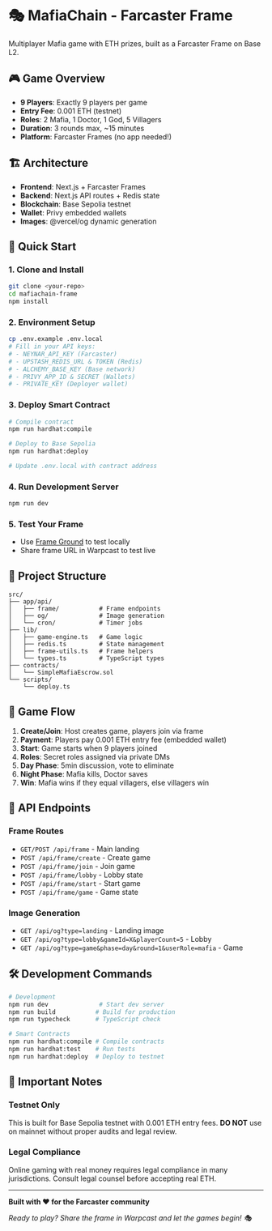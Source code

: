 # 🎭 MafiaChain - Farcaster Frame

Multiplayer Mafia game with ETH prizes, built as a Farcaster Frame on Base L2.

## 🎮 Game Overview

- **9 Players**: Exactly 9 players per game
- **Entry Fee**: 0.001 ETH (testnet)
- **Roles**: 2 Mafia, 1 Doctor, 1 God, 5 Villagers
- **Duration**: 3 rounds max, ~15 minutes
- **Platform**: Farcaster Frames (no app needed!)

## 🏗️ Architecture

- **Frontend**: Next.js + Farcaster Frames
- **Backend**: Next.js API routes + Redis state
- **Blockchain**: Base Sepolia testnet
- **Wallet**: Privy embedded wallets
- **Images**: @vercel/og dynamic generation

## 🚀 Quick Start

### 1. Clone and Install

```bash
git clone <your-repo>
cd mafiachain-frame
npm install
```

### 2. Environment Setup

```bash
cp .env.example .env.local
# Fill in your API keys:
# - NEYNAR_API_KEY (Farcaster)
# - UPSTASH_REDIS_URL & TOKEN (Redis)
# - ALCHEMY_BASE_KEY (Base network)
# - PRIVY_APP_ID & SECRET (Wallets)
# - PRIVATE_KEY (Deployer wallet)
```

### 3. Deploy Smart Contract

```bash
# Compile contract
npm run hardhat:compile

# Deploy to Base Sepolia
npm run hardhat:deploy

# Update .env.local with contract address
```

### 4. Run Development Server

```bash
npm run dev
```

### 5. Test Your Frame

- Use [Frame Ground](https://frameground.app) to test locally
- Share frame URL in Warpcast to test live

## 📁 Project Structure

```
src/
├── app/api/
│   ├── frame/           # Frame endpoints
│   ├── og/              # Image generation
│   └── cron/            # Timer jobs
├── lib/
│   ├── game-engine.ts   # Game logic
│   ├── redis.ts         # State management
│   ├── frame-utils.ts   # Frame helpers
│   └── types.ts         # TypeScript types
├── contracts/
│   └── SimpleMafiaEscrow.sol
└── scripts/
    └── deploy.ts
```

## 🎯 Game Flow

1. **Create/Join**: Host creates game, players join via frame
2. **Payment**: Players pay 0.001 ETH entry fee (embedded wallet)
3. **Start**: Game starts when 9 players joined
4. **Roles**: Secret roles assigned via private DMs
5. **Day Phase**: 5min discussion, vote to eliminate
6. **Night Phase**: Mafia kills, Doctor saves
7. **Win**: Mafia wins if they equal villagers, else villagers win

## 🔧 API Endpoints

### Frame Routes
- `GET/POST /api/frame` - Main landing
- `POST /api/frame/create` - Create game
- `POST /api/frame/join` - Join game
- `POST /api/frame/lobby` - Lobby state
- `POST /api/frame/start` - Start game
- `POST /api/frame/game` - Game state

### Image Generation
- `GET /api/og?type=landing` - Landing image
- `GET /api/og?type=lobby&gameId=X&playerCount=5` - Lobby
- `GET /api/og?type=game&phase=day&round=1&userRole=mafia` - Game

## 🛠️ Development Commands

```bash
# Development
npm run dev              # Start dev server
npm run build           # Build for production
npm run typecheck       # TypeScript check

# Smart Contracts
npm run hardhat:compile # Compile contracts
npm run hardhat:test    # Run tests
npm run hardhat:deploy  # Deploy to testnet
```

## 🚨 Important Notes

### Testnet Only
This is built for Base Sepolia testnet with 0.001 ETH entry fees. **DO NOT** use on mainnet without proper audits and legal review.

### Legal Compliance
Online gaming with real money requires legal compliance in many jurisdictions. Consult legal counsel before accepting real ETH.

---

**Built with ❤️ for the Farcaster community**

*Ready to play? Share the frame in Warpcast and let the games begin! 🎭*
